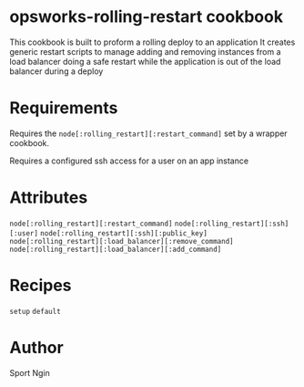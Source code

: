 # opsworks-rolling-restart cookbook

This cookbook is built to proform a rolling deploy to an application
It creates generic restart scripts to manage adding and removing instances from a load balancer doing a safe restart while the application is out of the load balancer during a deploy

# Requirements
Requires the `node[:rolling_restart][:restart_command]` set by a
wrapper cookbook.

Requires a configured ssh access for a user on an app
instance

# Attributes
`node[:rolling_restart][:restart_command]`
`node[:rolling_restart][:ssh][:user]`
`node[:rolling_restart][:ssh][:public_key]`
`node[:rolling_restart][:load_balancer][:remove_command]`
`node[:rolling_restart][:load_balancer][:add_command]`

# Recipes

`setup`
`default`

# Author

Sport Ngin
